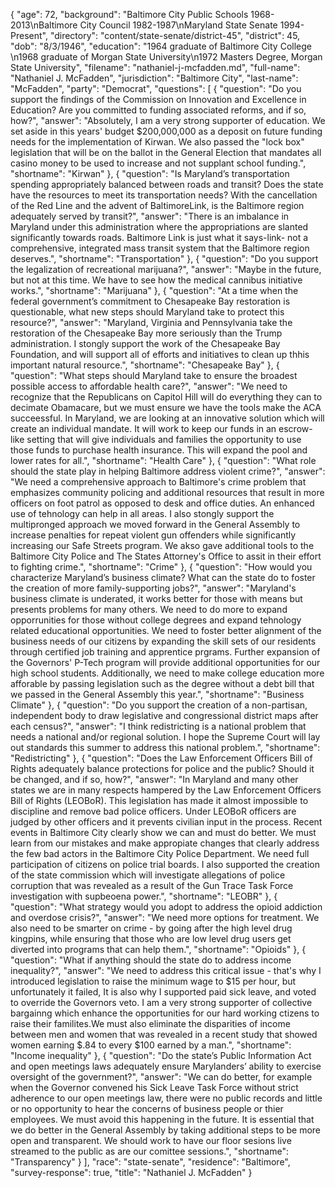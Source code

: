 {
  "age": 72,
  "background": "Baltimore City Public Schools 1968-2013\nBaltimore City Council 1982-1987\nMaryland State Senate 1994-Present",
  "directory": "content/state-senate/district-45",
  "district": 45,
  "dob": "8/3/1946",
  "education": "1964 graduate of Baltimore City College \n1968 graduate of Morgan State University\n1972 Masters Degree, Morgan State University",
  "filename": "nathaniel-j-mcfadden.md",
  "full-name": "Nathaniel J. McFadden",
  "jurisdiction": "Baltimore City",
  "last-name": "McFadden",
  "party": "Democrat",
  "questions": [
    {
      "question": "Do you support the findings of the Commission on Innovation and Excellence in Education? Are you committed to funding associated reforms, and if so, how?",
      "answer": "Absolutely, I am a very strong supporter of education. We set aside in this years' budget $200,000,000 as a deposit on future funding needs for the implementation of Kirwan. We also passed the \"lock box\" legislation that will be on the ballot in the General Election that mandates all casino money to be used to increase and not supplant school funding.",
      "shortname": "Kirwan"
    },
    {
      "question": "Is Maryland’s transportation spending appropriately balanced between roads and transit? Does the state have the resources to meet its transportation needs? With the cancellation of the Red Line and the advent of BaltimoreLink, is the Baltimore region adequately served by transit?",
      "answer": "There is an imbalance in Maryland under this administration where the appropriations are slanted significantly  towards roads. Baltimore Link is just what it says-link- not a   comprehensive, integrated mass transit system that the Baltimore region deserves.",
      "shortname": "Transportation"
    },
    {
      "question": "Do you support the legalization of recreational marijuana?",
      "answer": "Maybe in the future, but not at this time. We have to see how the medical cannibus initiative works.",
      "shortname": "Marijuana"
    },
    {
      "question": "At a time when the federal government’s commitment to Chesapeake Bay restoration is questionable, what new steps should Maryland take to protect this resource?",
      "answer": "Maryland, Virginia and Pennsylvania take the restoration of the Chesapeake Bay more seriously than the Trump administration. I stongly support the work of the Chesapeake Bay Foundation, and will support all of  efforts and initiatives to clean up thhis important natural resource.",
      "shortname": "Chesapeake Bay"
    },
    {
      "question": "What steps should Maryland take to ensure the broadest possible access to affordable health care?",
      "answer": "We need to recognize that the Republicans on Capitol Hill will do everything they can to decimate Obamacare, but we must ensure we have the tools make the ACA succeessful.  In Maryland, we are looking at an innovative solution which will create an individual mandate. It will work to keep our funds in an escrow-like setting that will give individuals and families the  opportunity to use those funds to purchase health insurance. This will expand the pool and lower rates for all.",
      "shortname": "Health Care"
    },
    {
      "question": "What role should the state play in helping Baltimore address violent crime?",
      "answer": "We need a comprehensive approach to Baltimore's crime problem that emphasizes  community policing and additional resources that result in more officers on foot patrol as opposed to desk and office duties. An enhanced use of tehnology can help in all areas. I also stongly support the multipronged approach we moved forward in the General Assembly to increase  penalties for repeat violent gun offenders while significantly increasing our Safe Streets program. We akso gave additional tools to the Baltimore City Police and The States Attorney's Office to assit in their effort to fighting crime.",
      "shortname": "Crime"
    },
    {
      "question": "How would you characterize Maryland’s business climate? What can the state do to foster the creation of more family-supporting jobs?",
      "answer": "Maryland's business climate is underated, it works better for those with means but presents problems for many others. We need to do more to expand opporrunities for those without college degrees and expand tehnology related educational opportunities. We need to foster better alignment of the business needs of our citizens by expanding the skill sets of our residents through certified job training and apprentice prgrams. Further expansion of the Governors' P-Tech program  will provide additional opportunities for our high school students. Additionally, we need to make college education more afforable by passing legislation such as the degree without a debt bill that we passed in the General Assembly this year.",
      "shortname": "Business Climate"
    },
    {
      "question": "Do you support the creation of a non-partisan, independent body to draw legislative and congressional district maps after each census?",
      "answer": "I think redistricting is a national problem that needs a national  and/or regional solution.  I hope the Supreme Court will lay out standards this summer to address this national problem.",
      "shortname": "Redistricting"
    },
    {
      "question": "Does the Law Enforcement Officers Bill of Rights adequately balance protections for police and the public? Should it be changed, and if so, how?",
      "answer": "In Maryland and many other states we are in many respects hampered by the Law Enforcement Officers Bill of Rights (LEOBoR). This legislation has made it almost impossible to discipline and remove bad police officers. Under LEOBoR officers are judged  by other officers and it prevents civilian  input in the process. Recent events in Baltimore City clearly show we can and must do better. We must learn from our mistakes and make appropiate changes that clearly address the few bad actors in the Baltimore City Police Department. We need full participation of citizens on police trial boards. I also supported the creation of the state commission which will investigate allegations of police corruption that was revealed as a result of the Gun Trace Task Force investigation with supbeoena power.",
      "shortname": "LEOBR"
    },
    {
      "question": "What strategy would you adopt to address the opioid addiction and overdose crisis?",
      "answer": "We need more options for treatment. We also need to be smarter on crime - by going after the high level drug kingpins, while ensuring that those who are low level drug users get diverted into programs that can help them.",
      "shortname": "Opioids"
    },
    {
      "question": "What if anything should the state do to address income inequality?",
      "answer": "We need to address this critical issue - that's why I introduced legislation to raise the minimum wage to $15 per hour, but unfortunately it failed, It is also  why I supported paid sick leave, and voted to override the Governors veto. I am a very strong supporter of collective bargainng which enhance the opportunities for our hard working ctizens to raise their familites.We must also eliminate the disparities of income between men and women that was revealed in a recent study that showed women earning $.84 to every $100 earned by a man.",
      "shortname": "Income inequality"
    },
    {
      "question": "Do the state’s Public Information Act and open meetings laws adequately ensure Marylanders’ ability to exercise oversight of the government?",
      "answer": "We can do better, for example when the Governor convened his  Sick Leave Task Force  without strict adherence to our open meetings law, there were no public records and little or no opportunity to hear the concerns of business people or  thier employees. We must avoid this happening in the future. It is essential that we do better in the General Assembly by taking additional steps to be more open and transparent. We should work to have our floor sesions live streamed to the public as are our comittee sessions.",
      "shortname": "Transparency"
    }
  ],
  "race": "state-senate",
  "residence": "Baltimore",
  "survey-response": true,
  "title": "Nathaniel J. McFadden"
}
